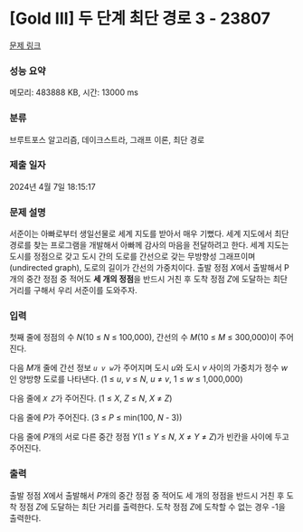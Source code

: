 # [Gold III] 두 단계 최단 경로 3 - 23807 

[문제 링크](https://www.acmicpc.net/problem/23807) 

### 성능 요약

메모리: 483888 KB, 시간: 13000 ms

### 분류

브루트포스 알고리즘, 데이크스트라, 그래프 이론, 최단 경로

### 제출 일자

2024년 4월 7일 18:15:17

### 문제 설명

<p>서준이는 아빠로부터 생일선물로 세계 지도를 받아서 매우 기뻤다. 세계 지도에서 최단 경로를 찾는 프로그램을 개발해서 아빠께 감사의 마음을 전달하려고 한다. 세계 지도는 도시를 정점으로 갖고 도시 간의 도로를 간선으로 갖는 무방향성 그래프이며(undirected graph), 도로의 길이가 간선의 가중치이다. 출발 정점 <em>X</em>에서 출발해서 P개의 중간 정점 중 적어도 <strong>세 개의 정점</strong>을 반드시 거친 후 도착 정점 <em>Z</em>에 도달하는 최단 거리를 구해서 우리 서준이를 도와주자.</p>

### 입력 

 <p>첫째 줄에 정점의 수 <em>N</em>(10 ≤ <em>N</em> ≤ 100,000), 간선의 수 <em>M</em>(10 ≤ <em>M</em> ≤ 300,000)이 주어진다.</p>

<p>다음 <em>M</em>개 줄에 간선 정보 <em><code>u v w</code></em>가 주어지며 도시 <em>u</em>와 도시 <em>v</em> 사이의 가중치가 정수 <em>w</em>인 양방향 도로를 나타낸다. (1 ≤ <em>u</em>, <em>v</em> ≤ <em>N</em>, <em>u</em> ≠ <em>v</em>, 1 ≤ <em>w</em> ≤ 1,000,000)</p>

<p>다음 줄에 <em><code>X Z</code></em>가 주어진다. (1 ≤ <em>X</em>, <em>Z</em> ≤ <em>N</em>, <em>X</em> ≠ <em>Z</em>)</p>

<p>다음 줄에 <em>P</em>가 주어진다. (3 ≤ <em>P</em> ≤ min(100, <em>N</em> - 3))</p>

<p>다음 줄에 <em>P</em>개의 서로 다른 중간 정점 <em>Y</em>(1 ≤ <em>Y</em> ≤ <em>N</em>, <em>X</em> ≠ <em>Y</em> ≠ <em>Z</em>)가 빈칸을 사이에 두고 주어진다.</p>

### 출력 

 <p>출발 정점 <em>X</em>에서 출발해서 <em>P</em>개의 중간 정점 중 적어도 세 개의 정점을 반드시 거친 후 도착 정점 <em>Z</em>에 도달하는 최단 거리를 출력한다. 도착 정점 <em>Z</em>에 도착할 수 없는 경우 -1을 출력한다.</p>

